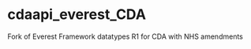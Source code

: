 cdaapi_everest_CDA
==================

Fork of Everest Framework datatypes R1 for CDA with NHS amendments